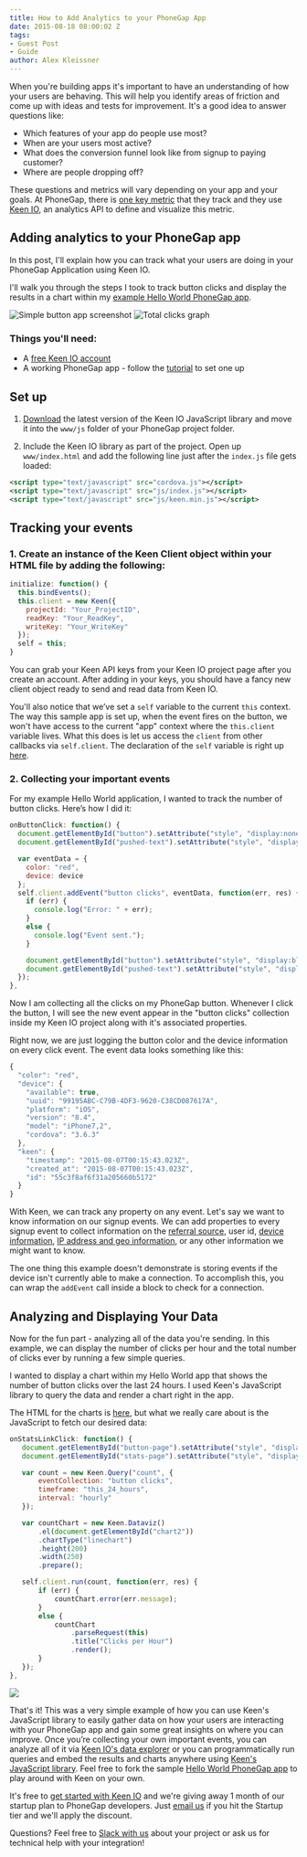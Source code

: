 ```yaml
---
title: How to Add Analytics to your PhoneGap App
date: 2015-08-18 08:00:02 Z
tags:
- Guest Post
- Guide
author: Alex Kleissner
---
```


When you're building apps it's important to have an understanding of how your users are behaving. This will help you identify areas of friction and come up with ideas and tests for improvement. It's a good idea to answer questions like:

- Which features of your app do people use most?
- When are your users most active?
- What does the conversion funnel look like from signup to paying customer?
- Where are people dropping off?

These questions and metrics will vary depending on your app and your goals. At PhoneGap, there is [one key metric](http://phonegap.com/blog/2015/07/27/metrics-that-matter-at-phonegap/) that they track and they use [Keen IO](http://keen.io), an analytics API to define and visualize this metric.

## Adding analytics to your PhoneGap app

In this post, I'll explain how you can track what your users are doing in your PhoneGap Application using Keen IO.

I'll walk you through the steps I took to track button clicks and display the results in a chart within my [example Hello World PhoneGap app](https://github.com/hex337/phonegap-keen).

![Simple button app screenshot](https://raw.githubusercontent.com/hex337/phonegap-keen/master/imgs/button_screen.PNG)
![Total clicks graph](https://raw.githubusercontent.com/hex337/phonegap-keen/master/imgs/stats_screen.PNG)

### Things you'll need:

- A [free Keen IO account](https://keen.io/signup?source=phonegap)
- A working PhoneGap app - follow the [tutorial](http://docs.phonegap.com/getting-started/1-install-phonegap/desktop/) to set one up

## Set up

1. [Download](https://d26b395fwzu5fz.cloudfront.net/3.2.6/keen.min.js) the latest version of the Keen IO JavaScript library and move it into the `www/js` folder of your PhoneGap project folder.

1. Include the Keen IO library as part of the project. Open up `www/index.html` and add the following line just after the `index.js` file gets loaded:

  ```xml
  <script type="text/javascript" src="cordova.js"></script>
  <script type="text/javascript" src="js/index.js"></script>
  <script type="text/javascript" src="js/keen.min.js"></script>
  ```

## Tracking your events

### 1. Create an instance of the Keen Client object within your HTML file by adding the following:

```javascript
initialize: function() {
  this.bindEvents();
  this.client = new Keen({
    projectId: "Your_ProjectID",
    readKey: "Your_ReadKey",
    writeKey: "Your_WriteKey"
  });
  self = this;
}
```

You can grab your Keen API keys from your Keen IO project page after you create an account. After adding in your keys, you should have a fancy new client object ready to send and read data from Keen IO.

You'll also notice that we’ve set a `self` variable to the current `this` context. The way this sample app is set up, when the event fires on the button, we won't have access to the current "app" context where the `this.client` variable lives. What this does is let us access the `client` from other callbacks via `self.client`. The declaration of the `self` variable is right up [here](https://github.com/hex337/phonegap-keen/blob/master/www/js/index.js#L20).

### 2. Collecting your important events

For my example Hello World application, I wanted to track the number of button clicks. Here’s how I did it:

```javascript
onButtonClick: function() {
  document.getElementById("button").setAttribute("style", "display:none");
  document.getElementById("pushed-text").setAttribute("style", "display:block");

  var eventData = {
    color: "red",
    device: device
  };
  self.client.addEvent("button clicks", eventData, function(err, res) {
    if (err) {
      console.log("Error: " + err);
    }
    else {
      console.log("Event sent.");
    }

    document.getElementById("button").setAttribute("style", "display:block");
    document.getElementById("pushed-text").setAttribute("style", "display:none");
  });
},
```

Now I am collecting all the clicks on my PhoneGap button. Whenever I click the button, I will see the new event appear in the "button clicks" collection inside my Keen IO project along with it's associated properties.

Right now, we are just logging the button color and the device information on every click event. The event data looks something like this:

```js
{
  "color": "red",
  "device": {
    "available": true,
    "uuid": "99195ABC-C79B-4DF3-9620-C38CD087617A",
    "platform": "iOS",
    "version": "8.4",
    "model": "iPhone7,2",
    "cordova": "3.6.3"
  },
  "keen": {
    "timestamp": "2015-08-07T00:15:43.023Z",
    "created_at": "2015-08-07T00:15:43.023Z",
    "id": "55c3f8af6f31a205660b5172"
  }
}
```

With Keen, we can track any property on any event. Let's say we want to know information on our signup events. We can add properties to every signup event to collect information on the [referral source](https://keen.io/docs/api/#referrer-parser), user id, [device information](https://keen.io/docs/api/#user-agent-parser), [IP address and geo information](https://keen.io/docs/api/#ip-to-geo-parser), or any other information we might want to know.

The one thing this example doesn't demonstrate is storing events if the device isn't currently able to make a connection. To accomplish this, you can wrap the `addEvent` call inside a block to check for a connection.

## Analyzing and Displaying Your Data

Now for the fun part -  analyzing all of the data you're sending. In this example, we can display the number of clicks per hour and the total number of clicks ever by running a few simple queries.

I wanted to display a chart within my Hello World app that shows the number of button clicks over the last 24 hours. I used Keen's JavaScript library to query the data and render a chart right in the app.

The HTML for the charts is [here](https://github.com/hex337/phonegap-keen/blob/master/www/index.html#L56), but what we really care about is the JavaScript to fetch our desired data:

```js
onStatsLinkClick: function() {
   document.getElementById("button-page").setAttribute("style", "display:none");
   document.getElementById("stats-page").setAttribute("style", "display:block");

   var count = new Keen.Query("count", {
       eventCollection: "button clicks",
       timeframe: "this_24_hours",
       interval: "hourly"
   });

   var countChart = new Keen.Dataviz()
       .el(document.getElementById("chart2"))
       .chartType("linechart")
       .height(200)
       .width(250)
       .prepare();

   self.client.run(count, function(err, res) {
       if (err) {
           countChart.error(err.message);
       }
       else {
           countChart
               .parseRequest(this)
               .title("Clicks per Hour")
               .render();
       }
   });
},
```

![](https://github.com/hex337/phonegap-keen/blob/master/imgs/stats_screen.PNG?raw=true)

That's it! This was a very simple example of how you can use Keen's JavaScript library to easily gather data on how your users are interacting with your PhoneGap app and gain some great insights on where you can improve. Once you’re collecting your own important events, you can analyze all of it via [Keen IO's data explorer](https://keen.io/blog/114588771746/introducing-data-explorer) or you can programmatically run queries and embed the results and charts anywhere using [Keen's JavaScript library](https://keen.io/docs/api/?javascript#events). Feel free to fork the sample [Hello World PhoneGap app](https://github.com/hex337/phonegap-keen) to play around with Keen on your own.

It's free to [get started with Keen IO](http://keen.io) and we're giving away 1 month of our startup plan to PhoneGap developers. Just [email us](mailto:team@keen.io) if you hit the Startup tier and we'll apply the discount.

Questions? Feel free to [Slack with us](http://slack.keen.io) about your project or ask us for technical help with your integration!

